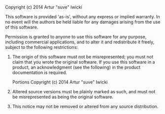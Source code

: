 Copyright (c) 2014 Artur "suve" Iwicki

This software is provided 'as-is', without any express or implied warranty.
In no event will the authors be held liable for any damages arising from the
use of this software.

Permission is granted to anyone to use this software for any purpose,
including commercial applications, and to alter it and redistribute it freely,
subject to the following restrictions:

1. The origin of this software must not be misrepresented; you must not claim
   that you wrote the original software. If you use this software in a product,
   an acknowledgment (see the following) in the product documentation
   is required.

   Portions Copyright (c) 2014 Artur "suve" Iwicki

2. Altered source versions must be plainly marked as such, and must not be
   misrepresented as being the original software.

3. This notice may not be removed or altered from any source distribution.
